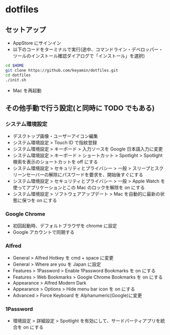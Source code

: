 # dotfiles

## セットアップ

- AppStore にサインイン
- 以下のコードをターミナルで実行(途中、コマンドライン・デベロッパー・ツールのインストール確認ダイアログで「インストール」を選択)

```sh
cd $HOME
git clone https://github.com/keyamin/dotfiles.git
cd dotfiles
./init.sh
```

- Mac を再起動

## その他手動で行う設定(と同時に TODO でもある)

### システム環境設定

- デスクトップ画像・ユーザーアイコン編集
- システム環境設定 > Touch ID で指紋登録
- システム環境設定 > キーボード > 入力ソースを Google 日本語入力に変更
- システム環境設定 > キーボード > ショートカット > Spotlight > Spotlight 検索を表示のショートカットを off にする
- システム環境設定 > セキュリティとプライバシー > 一般 > スリープとスクリーンセーバーの解除にパスワードを要求を、開始後すぐにする
- システム環境設定 > セキュリティとプライバシー > 一般 > Apple Watch を使ってアプリケーションとこの Mac のロックを解除を on にする
- システム環境設定 > ソフトウェアアップデート > Mac を自動的に最新の状態に保つを on にする

### Google Chrome

- 初回起動時、デフォルトブラウザを chrome に設定
- Google アカウントで同期する

### Alfred

- General > Alfred Hotkey を cmd + space に変更
- General > Where are you を Japan に設定
- Features > 1Password > Enable 1Password Bookmarks を on にする
- Features > Web Bookmarks > Google Chrome Bookmarks を on にする
- Appearance > Alfred Modern Dark
- Appearance > Options > Hide menu bar icon を on にする
- Advanced > Force Keyboard を Alphanumeric(Google)に変更

### 1Password

- 環境設定 > 詳細設定 > Spotlight を有効にして、サードパーティアプリを統合を on にする
